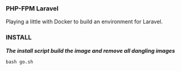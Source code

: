 ### PHP-FPM Laravel

Playing a little with Docker to build an environment for Laravel.

### INSTALL

***The install script build the image and remove all dangling images***
```
bash go.sh
```
